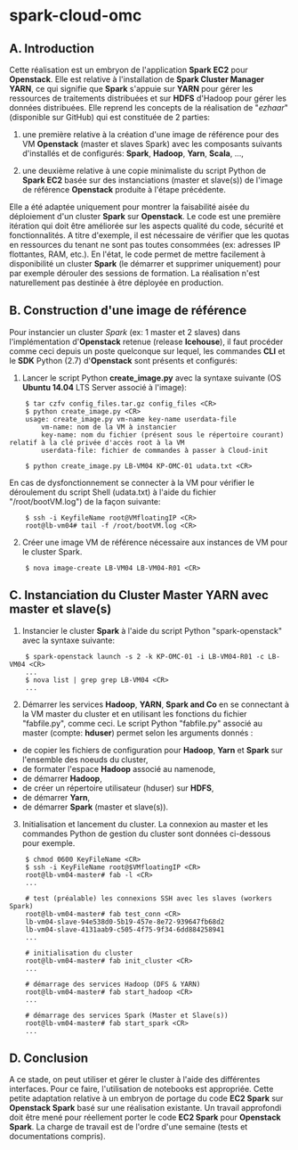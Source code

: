 # spark-cloud-omc
## A. Introduction
Cette réalisation est un embryon de l'application **Spark EC2** pour **Openstack**. Elle est relative à l'installation de **Spark Cluster Manager YARN**, ce qui signifie que **Spark** s'appuie sur **YARN** pour gérer les ressources de traitements distribuées et sur **HDFS** d'Hadoop pour gérer les données distribuées. Elle reprend les concepts de la réalisation de "_ezhaar_" (disponible sur GitHub) qui est constituée de 2 parties:

1. une première relative à la création d'une image de référence pour des VM **Openstack** (master et slaves Spark) avec les composants suivants d'installés et de configurés: **Spark**, **Hadoop**, **Yarn**, **Scala**, ...,

2. une deuxième relative à une copie minimaliste du script Python de **Spark EC2** basée sur des instanciations (master et slave(s)) de l'image de référence **Openstack** produite à l'étape précédente.

Elle a été adaptée uniquement pour montrer la faisabilité aisée du déploiement d'un cluster **Spark** sur **Openstack**. Le code est une première itération qui doit être améliorée sur les aspects qualité du code, sécurité et fonctionnalités. A titre d'exemple, il est nécessaire de vérifier que les quotas en ressources du tenant ne sont pas toutes consommées (ex: adresses IP flottantes, RAM, etc.). En l'état, le code permet de mettre facilement à disponibilité un cluster **Spark** (le démarrer et supprimer uniquement) pour par exemple dérouler des sessions de formation. La réalisation n'est naturellement pas destinée à être déployée en production.

## B. Construction d'une image de référence
Pour instancier un cluster *Spark* (ex: 1 master et 2 slaves) dans l'implémentation d'**Openstack** retenue (release **Icehouse**), il faut procéder comme ceci depuis un poste quelconque sur lequel, les commandes **CLI** et le **SDK** Python (2.7) d'**Openstack** sont présents et configurés:

1) Lancer le script Python **create_image.py** avec la syntaxe suivante (OS **Ubuntu 14.04** LTS Server associé à l'image):

```
    $ tar czfv config_files.tar.gz config_files <CR>
    $ python create_image.py <CR>
    usage: create_image.py vm-name key-name userdata-file
        vm-name: nom de la VM à instancier
        key-name: nom du fichier (présent sous le répertoire courant) relatif à la clé privée d'accès root à la VM
        userdata-file: fichier de commandes à passer à Cloud-init
    
    $ python create_image.py LB-VM04 KP-OMC-01 udata.txt <CR>
```

  En cas de dysfonctionnement se connecter à la VM pour vérifier le déroulement du script Shell (udata.txt) à l'aide du fichier "/root/bootVM.log") de la façon suivante:

```
    $ ssh -i KeyfileName root@VMfloatingIP <CR>
    root@lb-vm04# tail -f /root/bootVM.log <CR>
```

2) Créer une image VM de référence nécessaire aux instances de VM pour le cluster Spark.


```
    $ nova image-create LB-VM04 LB-VM04-R01 <CR>
```
## C. Instanciation du **Cluster Master YARN** avec master et slave(s)
1) Instancier le cluster **Spark** à l'aide du script Python "spark-openstack" avec la syntaxe suivante:

```
    $ spark-openstack launch -s 2 -k KP-OMC-01 -i LB-VM04-R01 -c LB-VM04 <CR>
    ...
    $ nova list | grep grep LB-VM04 <CR>
    ...
```

2) Démarrer les services **Hadoop**, **YARN**, **Spark and Co** en se connectant à la VM master du cluster et en utilisant les fonctions du fichier "fabfile.py", comme ceci. Le script Python "fabfile.py" associé au master (compte: **hduser**) permet selon les arguments donnés :

  - de copier les fichiers de configuration pour **Hadoop**, **Yarn** et **Spark** sur l'ensemble des noeuds du cluster,
  - de formater l'espace **Hadoop** associé au namenode,
  - de démarrer **Hadoop**,
  - de créer un répertoire utilisateur (hduser) sur **HDFS**,
  - de démarrer **Yarn**,
  - de démarrer **Spark** (master et slave(s)).

3) Initialisation et lancement du cluster. La connexion au master et les commandes Python de gestion du cluster sont données ci-dessous pour exemple.

```
    $ chmod 0600 KeyFileName <CR>
    $ ssh -i KeyFileName root@$VMfloatingIP <CR>
    root@lb-vm04-master# fab -l <CR>
    ...

    # test (préalable) les connexions SSH avec les slaves (workers Spark)
    root@lb-vm04-master# fab test_conn <CR>
    lb-vm04-slave-94e538d0-5b19-457e-8e72-939647fb68d2
    lb-vm04-slave-4131aab9-c505-4f75-9f34-6dd884258941
    ...
    
    # initialisation du cluster 
    root@lb-vm04-master# fab init_cluster <CR>
    ...

    # démarrage des services Hadoop (DFS & YARN)
    root@lb-vm04-master# fab start_hadoop <CR>
    ...

    # démarrage des services Spark (Master et Slave(s))
    root@lb-vm04-master# fab start_spark <CR>
    ...
```

## D. Conclusion
A ce stade, on peut utiliser et gérer le cluster à l'aide des différentes interfaces. Pour ce faire, l'utilisation de notebooks est appropriée. Cette petite adaptation relative à un embryon de portage du code **EC2 Spark** sur **Openstack Spark** basé sur une réalisation existante. Un travail approfondi doit être mené pour réellement porter le code **EC2 Spark** pour **Openstack Spark**. La charge de travail est de l'ordre d'une semaine (tests et documentations compris).
